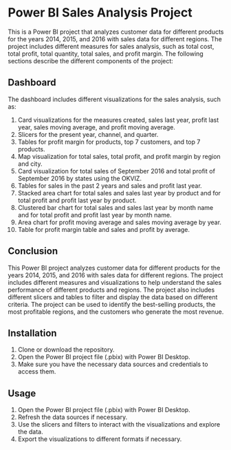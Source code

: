 # Power BI Sales Analysis Project

This is a Power BI project that analyzes customer data for different products for the years 2014, 2015, and 2016 with sales data for different regions. The project includes different measures for sales analysis, such as total cost, total profit, total quantity, total sales, and profit margin. The following sections describe the different components of the project:

## Dashboard

The dashboard includes different visualizations for the sales analysis, such as:

1. Card visualizations for the measures created, sales last year, profit last year, sales moving average, and profit moving average.
2. Slicers for the present year, channel, and quarter.
3. Tables for profit margin for products, top 7 customers, and top 7 products.
4. Map visualization for total sales, total profit, and profit margin by region and city.
5. Card visualization for total sales of September 2016 and total profit of September 2016 by states using the OKVIZ.
6. Tables for sales in the past 2 years and sales and profit last year.
7. Stacked area chart for total sales and sales last year by product and for total profit and profit last year by product.
8. Clustered bar chart for total sales and sales last year by month name and for total profit and profit last year by month name.
9. Area chart for profit moving average and sales moving average by year.
10. Table for profit margin table and sales and profit by average.

## Conclusion

This Power BI project analyzes customer data for different products for the years 2014, 2015, and 2016 with sales data for different regions. The project includes different measures and visualizations to help understand the sales performance of different products and regions. The project also includes different slicers and tables to filter and display the data based on different criteria. The project can be used to identify the best-selling products, the most profitable regions, and the customers who generate the most revenue.

## Installation

1.	Clone or download the repository.
2.	Open the Power BI project file (.pbix) with Power BI Desktop.
3.	Make sure you have the necessary data sources and credentials to access them.

## Usage

1.	Open the Power BI project file (.pbix) with Power BI Desktop.
2.	Refresh the data sources if necessary.
3.	Use the slicers and filters to interact with the visualizations and explore the data.
4.	Export the visualizations to different formats if necessary.
